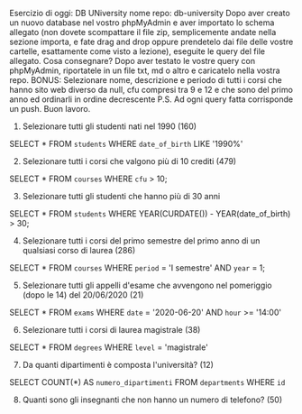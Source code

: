 Esercizio di oggi: DB UNiversity
nome repo: db-university
Dopo aver creato un nuovo database nel vostro phpMyAdmin e aver importato lo schema allegato (non dovete scompattare il file zip, semplicemente andate nella sezione importa, e fate drag and drop oppure prendetelo dai file delle vostre cartelle, esattamente come visto a lezione), eseguite le query del file allegato.
Cosa consegnare?
Dopo aver testato le vostre query con phpMyAdmin, riportatele in un file txt, md o altro e caricatelo nella vostra repo.
BONUS:
Selezionare nome, descrizione e periodo di tutti i corsi che hanno sito web diverso da null, cfu compresi tra 9 e 12 e che sono del primo anno ed ordinarli in ordine decrescente
P.S. Ad ogni query fatta corrisponde un push.
Buon lavoro.

1. Selezionare tutti gli studenti nati nel 1990 (160)

SELECT \*
FROM `students`
WHERE `date_of_birth` LIKE '1990%'

2. Selezionare tutti i corsi che valgono più di 10 crediti (479)

SELECT \*
FROM `courses`
WHERE `cfu` > 10;

3. Selezionare tutti gli studenti che hanno più di 30 anni

SELECT \*
FROM `students`
WHERE YEAR(CURDATE()) - YEAR(date_of_birth) > 30;

4. Selezionare tutti i corsi del primo semestre del primo anno di un qualsiasi corso di
   laurea (286)

SELECT \*
FROM `courses`
WHERE `period` = 'I semestre'
AND `year` = 1;

5. Selezionare tutti gli appelli d'esame che avvengono nel pomeriggio (dopo le 14) del
   20/06/2020 (21)

SELECT \*
FROM `exams`
WHERE `date` = '2020-06-20'
AND `hour` >= '14:00'

6. Selezionare tutti i corsi di laurea magistrale (38)

SELECT \*
FROM `degrees`
WHERE `level` = 'magistrale'

7. Da quanti dipartimenti è composta l'università? (12)

SELECT COUNT(\*) AS `numero_dipartimenti`
FROM `departments`
WHERE `id`

8. Quanti sono gli insegnanti che non hanno un numero di telefono? (50)
